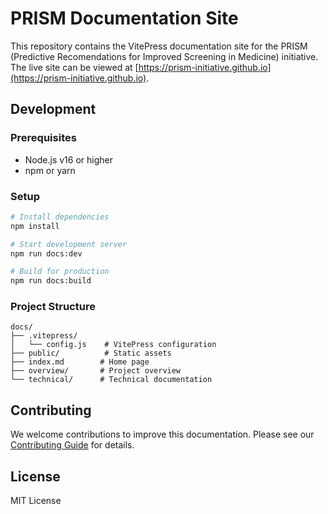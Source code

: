 # PRISM Documentation Site

This repository contains the VitePress documentation site for the PRISM (Predictive Recomendations for Improved Screening in Medicine) initiative. The live site can be viewed at [https://prism-initiative.github.io](https://prism-initiative.github.io).

## Development

### Prerequisites
- Node.js v16 or higher
- npm or yarn

### Setup
```bash
# Install dependencies
npm install

# Start development server
npm run docs:dev

# Build for production
npm run docs:build
```

### Project Structure
```
docs/
├── .vitepress/
│   └── config.js    # VitePress configuration
├── public/          # Static assets
├── index.md        # Home page
├── overview/       # Project overview
└── technical/      # Technical documentation
```

## Contributing

We welcome contributions to improve this documentation. Please see our [Contributing Guide](CONTRIBUTING.md) for details.

## License

MIT License
